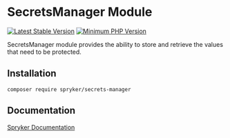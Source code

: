 # SecretsManager Module
[![Latest Stable Version](https://poser.pugx.org/spryker/secrets-manager/v/stable.svg)](https://packagist.org/packages/spryker/secrets-manager)
[![Minimum PHP Version](https://img.shields.io/badge/php-%3E%3D%208.3-8892BF.svg)](https://php.net/)

SecretsManager module provides the ability to store and retrieve the values that need to be protected.

## Installation

```
composer require spryker/secrets-manager
```

## Documentation

[Spryker Documentation](https://docs.spryker.com)

